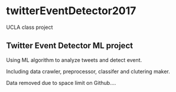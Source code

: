 # twitterEventDetector2017
UCLA class project
<h2>Twitter Event Detector ML project</h2>

Using ML algorithm to analyze tweets and detect event.

Including data crawler, preprocessor, classifer and clutering maker.

Data removed due to space limit on Github....
